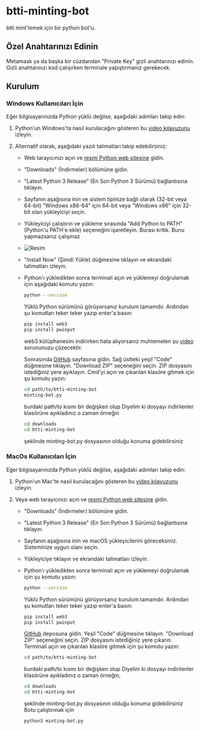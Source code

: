 # btti-minting-bot
btti mint'lemek için bir python bot'u.

## Özel Anahtarınızı Edinin

Metamask ya da başka bir cüzdandan "Private Key" gizli anahtarınızı edinin. Gizli anahtarınızı kod çalışırken terminale yapıştırmanız gerekecek.

## Kurulum

### Windows Kullanıcıları İçin
Eğer bilgisayarınızda Python yüklü değilse, aşağıdaki adımları takip edin:

1. Python'un Windows'ta nasıl kurulacağını gösteren bu [video kılavuzunu](https://www.youtube.com/watch?v=ERcsRnUQ64s) izleyin.

2. Alternatif olarak, aşağıdaki yazılı talimatları takip edebilirsiniz:

   - Web tarayıcınızı açın ve [resmi Python web sitesine](https://www.python.org/) gidin.
   - "Downloads" (İndirmeler) bölümüne gidin.
   - "Latest Python 3 Release" (En Son Python 3 Sürümü) bağlantısına tıklayın.
   - Sayfanın aşağısına inin ve sistem tipinize bağlı olarak (32-bit veya 64-bit) "Windows x86-64" için 64-bit veya "Windows x86" için 32-bit olan yükleyiciyi seçin.
   - Yükleyiciyi çalıştırın ve yükleme sırasında "Add Python to PATH" (Python'u PATH'e ekle) seçeneğini işaretleyin. Burası kritik. Bunu yapmazsanız çalışmaz
   - ![Resim](https://github.com/EminnM/XRPS-minting-bot/assets/63583116/48e43f9a-218d-4995-9bf6-db221df52a32)
   - "Install Now" (Şimdi Yükle) düğmesine tıklayın ve ekrandaki talimatları izleyin.
   - Python'ı yükledikten sonra terminali açın ve yüklemeyi doğrulamak için aşağıdaki komutu yazın:
     ```bash
     python --version
     ```

     Yüklü Python sürümünü görüyorsanız kurulum tamamdır. Ardından şu komutları teker teker yazıp enter'a basın:

     ```bash
     pip install web3
     pip install pwinput

     ```
     web3 kütüphanesini indirirken hata alıyorsanız muhtemelen şu [video](https://www.youtube.com/watch?v=rcI1_e38BWs) sorununuzu çözecektir.
     

  
     Sonrasında [GitHub](https://github.com/EminnM/btti-minting-bot/) sayfasına gidin.
     Sağ üstteki yeşil "Code" düğmesine tıklayın.
     "Download ZIP" seçeneğini seçin.
     ZIP dosyasını istediğiniz yere ayıklayın.
     Cmd'yi açın ve çıkarılan klasöre gitmek için şu komutu yazın:
     ```bash
     cd path/to/btti-minting-bot
     minting-bot.py
     ```

     burdaki path/to kısmı bir değişken olup
     Diyelim ki dosyayı indirilenler klasörüne ayıkladınız o zaman örneğin
     ```bash
     cd downloads
     cd btti-minting-bot
     ```
     şeklinde minting-bot.py dosyasının olduğu konuma gidebilirsiniz 
      

### MacOs Kullanıcıları İçin
Eğer bilgisayarınızda Python yüklü değilse, aşağıdaki adımları takip edin:

1. Python'un Mac'te nasıl kurulacağını gösteren bu [video kılavuzunu](https://www.youtube.com/watch?v=5zX1MkAHdKU) izleyin.

2. Veya web tarayıcınızı açın ve [resmi Python web sitesine](https://www.python.org/) gidin.

   - "Downloads" (İndirmeler) bölümüne gidin.
   - "Latest Python 3 Release" (En Son Python 3 Sürümü) bağlantısına tıklayın.
   - Sayfanın aşağısına inin ve macOS yükleyicilerini göreceksiniz. Sisteminize uygun olanı seçin.
   - Yükleyiciye tıklayın ve ekrandaki talimatları izleyin.
   - Python'ı yükledikten sonra terminali açın ve yüklemeyi doğrulamak için şu komutu yazın:
     ```bash
     python --version
     ```

     Yüklü Python sürümünü görüyorsanız kurulum tamamdır. Ardından şu komutları teker teker yazıp enter'a basın:

     ```bash
     pip install web3
     pip install pwinput

     ```


     [GitHub](https://github.com/EminnM/btti-minting-bot/) deposuna gidin.
     Yeşil "Code" düğmesine tıklayın.
     "Download ZIP" seçeneğini seçin.
     ZIP dosyasını istediğiniz yere çıkarın.
     Terminali açın ve çıkarılan klasöre gitmek için şu komutu yazın:
     ```bash
     cd path/to/btti-minting-bot
     ```
     burdaki path/to kısmı bir değişken olup
     Diyelim ki dosyayı indirilenler klasörüne ayıkladınız o zaman örneğin,
     ```bash
     cd downloads
     cd btti-minting-bot
     ```
     şeklinde minting-bot.py dosyasının olduğu konuma gidebilirsiniz 
     Botu çalıştırmak için
     ```bash
     python3 minting-bot.py
     ```

